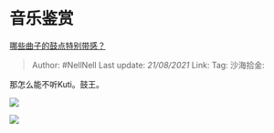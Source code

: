 # 音乐鉴赏

[哪些曲子的鼓点特别带感？](https://www.zhihu.com/question/30505568/answer/838917921)

> Author: #NellNell
> Last update: *21/08/2021*
> Link:
> Tag:
> 沙海拾金:

那怎么能不听Kuti。鼓王。

![](https://pica.zhimg.com/50/v2-4da2b97014c18c598c88cde0aa8f57fb_720w.jpg?source=c8b7c179)

![](https://pica.zhimg.com/80/v2-4da2b97014c18c598c88cde0aa8f57fb_720w.jpg?source=c8b7c179)
